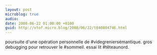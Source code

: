 ```yaml
---
layout: post
microblog: true
audio: 
date: 2008-06-22 01:00:00 +0100
guid: http://xtof.micro.blog/2008/06/22/t840804746.html
---
```

poursuite d'une opération personnelle de #videgreniersémantique. gros debugging pour retrouver le #sommeil. essai lit #têteaunord.
